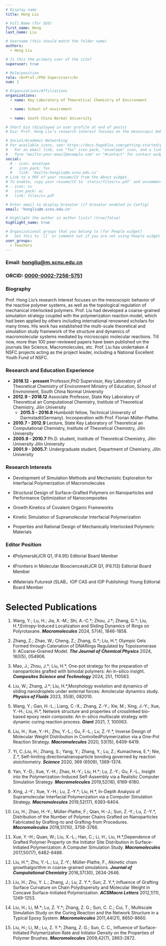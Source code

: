 ```yaml
---
# Display name
title: Hong Liu

# Full Name (for SEO)
first_name: Hong
last_name: Liu

# Username (this should match the folder name)
authors:
  - Hong Liu

# Is this the primary user of the site?
superuser: true

# Role/position
role: <b>Prof./PhD Supervisor</b>
num: 1

# Organizations/Affiliations
organizations:
  - name: Key Laboratory of Theoretical Chemistry of Environment

  - name: School of enviroment
  
  - name: South China Normal University

# Short bio (displayed in user profile at end of posts)
# bio: Prof. Hong Liu’s research interest focuses on the mesoscopic behavior of the reactive polymer systems, as well as the topological regulations of mechanical interlocked polymers.

# Social/Academic Networking
# For available icons, see: https://docs.hugoblox.com/getting-started/page-builder/#icons
#   For an email link, use "fas" icon pack, "envelope" icon, and a link in the
#   form "mailto:your-email@example.com" or "#contact" for contact widget.
social:
  # - icon: envelope
  #   icon_pack: fas
  #   link: 'mailto:hongliu@m.scnu.edu.cn'
# Link to a PDF of your resume/CV from the About widget.
# To enable, copy your resume/CV to `static/files/cv.pdf` and uncomment the lines below.
# - icon: cv
#   icon_pack: ai
#   link: files/cv.pdf

# Enter email to display Gravatar (if Gravatar enabled in Config)
email: 'hongliu@m.scnu.edu.cn'

# Highlight the author in author lists? (true/false)
highlight_name: true

# Organizational groups that you belong to (for People widget)
#   Set this to `[]` or comment out if you are not using People widget.
user_groups:
  - Teachers
---
```

### Email: hongliu@m.scnu.edu.cn

### ORCID: [0000-0002-7256-5751](https://orcid.org/0000-0002-7256-5751)

### Biography
<!DOCTYPE html>
<html lang="en">           <!-- 必须声明语言以启用hyphens -->
<head>
  <link rel="stylesheet" href="assets\scss\template.scss">
</head>
<body>
  <div class="text-biography">
    Prof. Hong Liu’s research interest focuses on the mesoscopic behavior of the reactive polymer systems, as well as the topological regulation of mechanical interlocked polymers. Prof. Liu had developed a coarse-grained simulation strategy coupled with the polymerization reaction model, which had been applied by others including international renowned scholars for many times. His work has established the multi-scale theoretical and simulation study framework of the structure and dynamics of macromolecular systems mediated by microscopic molecular reactions. Till now, more than 100 peer-reviewed papers have been published on the journals like Science, Macromolecules, etc. Prof. Liu has undertaken 4 NSFC projects acting as the project leader, including a National Excellent Youth Fund of NSFC.
  </div>
</body>
</html>


### Research and Education Experience
  - **2018.12 - present** Professor,PhD Supervisor, Key Laboratory of Theoretical Chemistry of Environment Ministry of Education, School of Environment, South China Normal University
  - **2012.9 - 2018.12**  Associate Professor, State Key Laboratory of Theoretical an Computational Chemistry, Institute of Theoretical Chemistry, Jilin University
    - **2015.5 - 2016.8** Humboldt fellow, Technical University of Darmstadt(Germany). Incooperation with Prof. Florian Müller-Plathe.
  - **2010.7 - 2012.9** Lecture, State Key Laboratory of Theoretical an Computational Chemistry, Institute of Theoretical Chemistry, Jilin University
  - **2005.9 - 2010.7** Ph.D. student, Institute of Theoretical Chemistry, Jilin University
Jilin University
  - **2001.9 - 2005.7**: Undergraduate student, Department of Chemistry, Jilin University

### Research Interests
  - Development of Simulation Methods and Mechanistic Exploration for Interfacial Polymerization of Macromolecules

  - Structural Design of Surface-Grafted Polymers on Nanoparticles and Performance Optimization of Nanocomposites

  - Growth Kinetics of Covalent Organic Frameworks

  - Kinetic Simulation of Supramolecular Interfacial Polymerization

  - Properties and Rational Design of Mechanically Interlocked Polymeric Materials

### Editor Position

  - 《Polymers》(JCR Q1, IF4.95) Editorial Board Member

  - 《Frontiers in Molecular Biosciences》(JCR Q1, IF6.113) Editorial Board Member

  - 《Materials Futures》 (SLAB，IOP CAS and IOP Publishing) Young Editorial Board Member

# Selected Publications

1. Wang, Y.; Lu, H.; Jia, X.-M.; Shi, A.-C.\*; Zhou, J.\*; Zhang, G.\*; Liu, H.\*,Entropy-Induced Localization and Sliding Dynamics of Rings on Polyrotaxane. ***Macromolecules*** 2024, 57(4), 1846-1858.

2. Zhang, Z.; Zhao, W.; Cheng, Z.; Zhang, G.\*; Liu, H.\*, Olympic Gels Formed through Catenation of DNARings Regulated by Topoisomerase II: ACoarse-Grained Model. ***The Journal of Chemical Physics*** 2024, 160(5), 054906.

3. Mao, J.; Zhou, J.\*; Liu, H.\*, One-pot strategy for the preparation of nanoparticles grafted with bimodal polymers: An in-silico insight. ***Composites Science and Technology*** 2024, 251, 110583.

4. Liu, W.; Zhang, J.\*; Liu, H.\*,Morphology evolution and dynamics of sliding nanodroplets under external forces: Amolecular dynamics study. ***Physics of Fluids*** 2023, 35(8), 082010.

5. Wang, Y.; Gan, H.-L.; Liang, C.-X.; Zhang, Z.-Y.; Xie, M.; Xing, J.-Y.; Xue, Y.-H.; Liu, H.\*, Network structure and properties of crosslinked bio-based epoxy resin composite: An in-silico multiscale strategy with dynamic curing reaction process. ***Giant*** 2021, 7, 100063.

6. Liu, H.; Xue, Y.-H.; Zhu, Y.-L.; Gu, F.-L.; Lu, Z.-Y.\*, Inverse Design of Molecular Weight Distribution in ControlledPolymerization via a One-Pot Reaction Strategy. ***Macromolecules*** 2020, 53(15), 6409-6419.

7. Yi, C.;Liu, H.; Zhang, S.; Yang, Y.; Zhang, Y.; Lu, Z.; Kumacheva, E.\*; Nie, Z.\*, Self-limiting directionalnanoparticle bonding governed by reaction stoichiometry. ***Science*** 2020, 369 (6509), 1369-1374.

8. Yan, Y.-D.; Xue, Y.-H.; Zhao, H.-Y.; Liu, H.\*; Lu, Z.-Y.; Gu, F.-L., Insight into the Polymerization-Induced Self-Assembly via a Realistic Computer Simulation Strategy. ***Macromolecules*** 2019,52(16), 6169-6180.

9. Xing, J.-Y.; Xue, Y.-H.; Lu, Z.-Y.\*; Liu, H.\*, In-Depth Analysis of Supramolecular Interfacial Polymerization via a Computer Simulation Strategy. ***Macromolecules*** 2019,52(17), 6393-6404.

10. Liu, H.; Zhao, H.-Y.; Müller-Plathe, F.; Qian, H.-J.; Sun, Z.-Y.; Lu, Z.-Y.\*, Distribution of the Number of Polymer Chains Grafted on Nanoparticles Fabricated by Grafting-to and Grafting-from Procedures. ***Macromolecules*** 2018,51(10), 3758-3766.

11. Xue, Y.-H.; Quan, W.; Liu, X.-L.; Han, C.; Li, H.; Liu, H.\*,Dependence of Grafted Polymer Property on the Initiator Site Distribution in Surface-Initiated Polymerization: A Computer Simulation Study. ***Macromolecules*** 2017,50(17), 6482-6488.

12. Liu, H.\*; Zhu, Y.-L.; Lu, Z.-Y.; Müller-Plathe, F., Akinetic chain growthalgorithm in coarse-grained simulations. ***Journal of Computational Chemistry*** 2016,37(30), 2634-2646.

13. Liu, H.; Zhu, Y. L.; Zhang, J.; Lu, Z. Y.\*; Sun, Z. Y.\*, Influence of Grafting Surface Curvature on Chain Polydispersity and Molecular Weight in Concave Surface-Initiated Polymerization. ***ACSMacro Letters*** 2012,1(11), 1249-1253.

14. Liu, H.; Li, M.\*; Lu, Z. Y.\*; Zhang, Z. G.; Sun, C. C.; Cui, T., Multiscale Simulation Study on the Curing Reaction and the Network Structure in a Typical Epoxy System. ***Macromolecules*** 2011,44(21), 8650-8660.

15. Liu, H.; Li, M.; Lu, Z. Y.\*; Zhang, Z. G.; Sun, C. C., Influence of Surface-Initiated Polymerization Rate and Initiator Density on the Properties of Polymer Brushes. ***Macromolecules*** 2009,42(7), 2863-2872.
